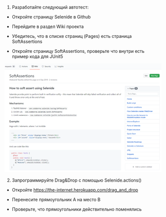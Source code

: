 1. Разработайте следующий автотест:

- Откройте страницу Selenide в Github

- Перейдите в раздел Wiki проекта

- Убедитесь, что в списке страниц (Pages) есть страница SoftAssertions

- Откройте страницу SoftAssertions, проверьте что внутри есть пример кода для JUnit5

![img.png](img.png)

2. Запрограммируйте Drag&Drop с помощью Selenide.actions()

- Откройте https://the-internet.herokuapp.com/drag_and_drop

- Перенесите прямоугольник А на место В

- Проверьте, что прямоугольники действительно поменялись